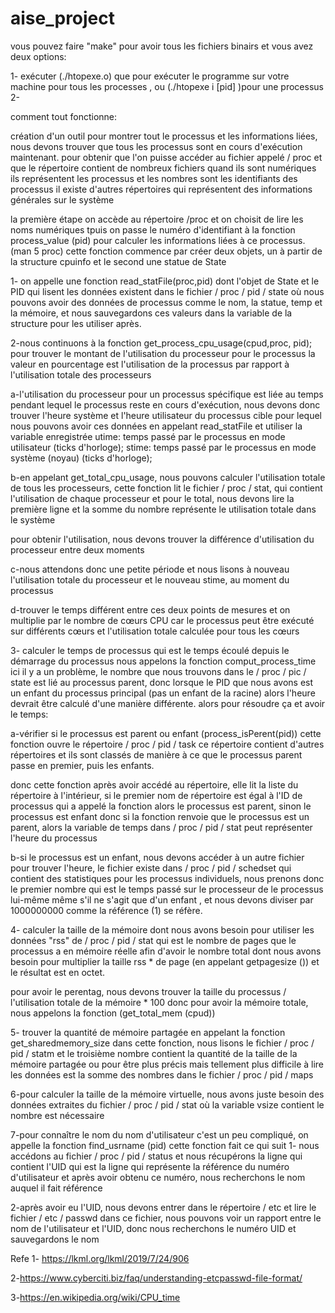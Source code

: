 # aise_project


vous pouvez faire "make" pour avoir tous les fichiers binairs et vous avez deux options: 

1- exécuter (./htopexe.o) que pour exécuter le programme sur votre machine pour tous les processes , ou (./htopexe i [pid] )pour une processus
2-


comment tout fonctionne:

création d'un outil pour montrer tout le processus et les informations liées, nous devons trouver que tous les processus sont en cours d'exécution maintenant.
pour obtenir que l'on puisse accéder au fichier appelé / proc et que le répertoire contient de nombreux fichiers quand ils sont numériques ils représentent les processus et les nombres sont les identifiants des processus
il existe d'autres répertoires qui représentent des informations générales sur le système

la première étape on accède au répertoire /proc et on choisit de lire les noms numériques tpuis on passe le numéro d'identifiant à la fonction process_value (pid) pour calculer les informations liées à ce processus. (man 5 proc)
cette fonction commence par créer deux objets, un à partir de la structure cpuinfo et le second une statue de State 

1- on appelle une fonction read_statFile(proc,pid) dont l'objet de State et le PID 
qui lisent les données existent dans le fichier / proc / pid / state où nous pouvons avoir des données de processus comme le nom, la statue, temp et la mémoire, et nous sauvegardons ces valeurs dans la variable de la structure pour les utiliser après.

2-nous continuons à la fonction  get_process_cpu_usage(cpud,proc, pid);
pour trouver le montant de l'utilisation du processeur pour le processus
la valeur en pourcentage est l'utilisation de la processus par rapport à l'utilisation totale des processeurs
  
   a-l'utilisation du processeur pour un processus spécifique est liée au temps pendant lequel le processus reste en cours d'exécution, nous devons donc trouver l'heure système et l'heure utilisateur du processus cible pour lequel nous pouvons avoir ces données en appelant read_statFile et utiliser la variable enregistrée
utime: temps passé par le processus en mode utilisateur (ticks d'horloge);
stime: temps passé par le processus en mode système (noyau) (ticks d'horloge);

   b-en appelant get_total_cpu_usage, nous pouvons calculer l'utilisation totale de tous les processeurs, cette fonction lit le fichier / proc / stat, qui contient l'utilisation de chaque processeur et pour le total, nous devons lire la première ligne et la somme du nombre représente le utilisation totale dans le système

pour obtenir l'utilisation, nous devons trouver la différence d'utilisation du processeur entre deux moments

   c-nous attendons donc une petite période et nous lisons à nouveau l'utilisation totale du processeur et le nouveau stime, au moment du processus

   d-trouver le temps différent entre ces deux points de mesures et on multiplie par le nombre de cœurs CPU car le processus peut être exécuté sur différents cœurs et l'utilisation totale calculée pour tous les cœurs



3- calculer le temps de processus qui est le temps écoulé depuis le démarrage du processus
nous appelons la fonction comput_process_time
ici il y a un problème, le nombre que nous trouvons dans le / proc / pic / state est lié au processus parent, donc lorsque le PID que nous avons est un enfant du processus principal (pas un enfant de la racine) alors l'heure devrait être calculé d'une manière différente. 
alors pour résoudre ça et avoir le temps:

 a-vérifier si le processus est parent ou enfant (process_isPerent(pid))
 cette fonction ouvre le répertoire / proc / pid / task
ce répertoire contient d'autres répertoires et ils sont classés de manière à ce que le processus parent passe en premier, puis les enfants.

donc cette fonction après avoir accédé au répertoire, elle lit la liste du répertoire à l'intérieur, si le premier nom de répertoire est égal à l'ID de processus qui a appelé la fonction alors le processus est parent, sinon le processus est enfant
donc si la fonction renvoie que le processus est un parent, alors la variable de temps dans / proc / pid / stat peut représenter l'heure du processus

  b-si le processus est un enfant, nous devons accéder à un autre fichier pour trouver l'heure, le fichier existe dans / proc / pid / schedset qui contient des statistiques pour les processus individuels, nous prenons donc le premier nombre qui est le temps passé sur le processeur de le processus lui-même même s'il ne s'agit que d'un enfant , et nous devons diviser par 1000000000 comme la référence (1) se réfère.


4- calculer la taille de la mémoire dont nous avons besoin pour utiliser les données "rss" de / proc / pid / stat qui est le nombre de pages que le processus a en mémoire réelle afin d'avoir le nombre total dont nous avons besoin pour multiplier la taille rss * de page (en appelant getpagesize ()) et le résultat est en octet.

pour avoir le perentag, nous devons trouver la taille du processus / l'utilisation totale de la mémoire * 100
donc pour avoir la mémoire totale, nous appelons la fonction (get_total_mem (cpud)) 

5- trouver la quantité de mémoire partagée en appelant la fonction
get_sharedmemory_size dans cette fonction, nous lisons le fichier / proc / pid / statm et le troisième nombre contient la quantité de la taille de la mémoire partagée ou pour être plus précis mais tellement plus difficile à lire les données est la somme des nombres dans le fichier / proc / pid / maps


6-pour calculer la taille de la mémoire virtuelle, nous avons juste besoin des données extraites du fichier / proc / pid / stat où la variable vsize contient le nombre est nécessaire


7-pour connaître le nom du nom d'utilisateur c'est un peu compliqué, on appelle la fonction find_usrname (pid)
cette fonction fait ce qui suit
 1- nous accédons au fichier / proc / pid / status et nous récupérons la ligne qui contient l'UID qui est la ligne qui représente la référence du numéro d'utilisateur et après avoir obtenu ce numéro, nous recherchons le nom auquel il fait référence
 
 2-après avoir eu l'UID, nous devons entrer dans le répertoire / etc et lire le fichier / etc / passwd dans ce fichier, nous pouvons voir un rapport entre le nom de l'utilisateur et l'UID, donc nous recherchons le numéro UID et sauvegardons le nom



Refe
1- https://lkml.org/lkml/2019/7/24/906

2-https://www.cyberciti.biz/faq/understanding-etcpasswd-file-format/

3-https://en.wikipedia.org/wiki/CPU_time
